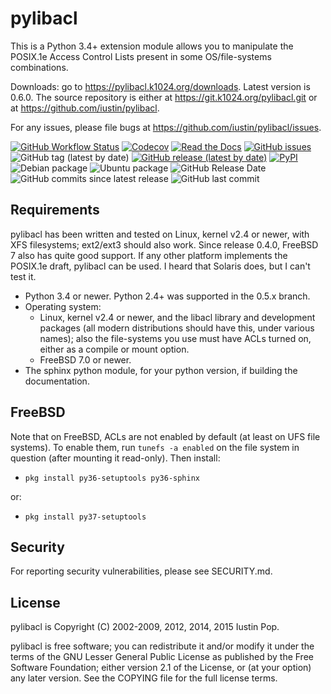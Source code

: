 # pylibacl

This is a Python 3.4+ extension module allows you to manipulate the
POSIX.1e Access Control Lists present in some OS/file-systems
combinations.

Downloads: go to <https://pylibacl.k1024.org/downloads>. Latest version
is 0.6.0. The source repository is either at
<https://git.k1024.org/pylibacl.git> or at
<https://github.com/iustin/pylibacl>.

For any issues, please file bugs at
<https://github.com/iustin/pylibacl/issues>.

[![GitHub Workflow Status](https://img.shields.io/github/actions/workflow/status/iustin/pylibacl/ci.yml?branch=master)](https://github.com/iustin/pylibacl/actions/workflows/ci.yml)
[![Codecov](https://img.shields.io/codecov/c/github/iustin/pylibacl)](https://codecov.io/gh/iustin/pylibacl)
[![Read the Docs](https://img.shields.io/readthedocs/pylibacl)](http://pylibacl.readthedocs.io/en/latest/?badge=latest)
[![GitHub issues](https://img.shields.io/github/issues/iustin/pylibacl)](https://github.com/iustin/pylibacl/issues)
![GitHub tag (latest by date)](https://img.shields.io/github/v/tag/iustin/pylibacl)
[![GitHub release (latest by date)](https://img.shields.io/github/v/release/iustin/pylibacl)](https://github.com/iustin/pylibacl/releases)
[![PyPI](https://img.shields.io/pypi/v/pylibacl)](https://pypi.org/project/pylibacl/)
![Debian package](https://img.shields.io/debian/v/python-pylibacl)
![Ubuntu package](https://img.shields.io/ubuntu/v/python-pylibacl)
![GitHub Release Date](https://img.shields.io/github/release-date/iustin/pylibacl)
![GitHub commits since latest release](https://img.shields.io/github/commits-since/iustin/pylibacl/latest)
![GitHub last commit](https://img.shields.io/github/last-commit/iustin/pylibacl)

## Requirements

pylibacl has been written and tested on Linux, kernel v2.4 or newer,
with XFS filesystems; ext2/ext3 should also work. Since release 0.4.0,
FreeBSD 7 also has quite good support. If any other platform
implements the POSIX.1e draft, pylibacl can be used. I heard that
Solaris does, but I can't test it.

- Python 3.4 or newer. Python 2.4+ was supported in the 0.5.x branch.
- Operating system:
    - Linux, kernel v2.4 or newer, and the libacl library and
      development packages (all modern distributions should have this,
      under various names); also the file-systems you use must have
      ACLs turned on, either as a compile or mount option.
    - FreeBSD 7.0 or newer.
- The sphinx python module, for your python version, if building the
  documentation.

## FreeBSD

Note that on FreeBSD, ACLs are not enabled by default (at least on UFS
file systems). To enable them, run `tunefs -a enabled` on the file
system in question (after mounting it read-only). Then install:

- `pkg install py36-setuptools py36-sphinx`

or:

- `pkg install py37-setuptools`

## Security

For reporting security vulnerabilities, please see SECURITY.md.

## License

pylibacl is Copyright (C) 2002-2009, 2012, 2014, 2015 Iustin Pop.

pylibacl is free software; you can redistribute it and/or modify it under the
terms of the GNU Lesser General Public License as published by the Free
Software Foundation; either version 2.1 of the License, or (at your option) any
later version. See the COPYING file for the full license terms.
